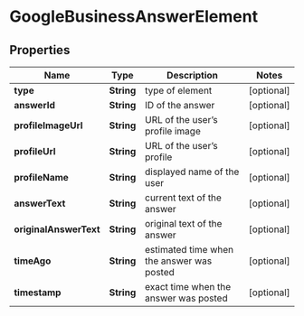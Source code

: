 

# GoogleBusinessAnswerElement


## Properties

| Name | Type | Description | Notes |
|------------ | ------------- | ------------- | -------------|
|**type** | **String** | type of element |  [optional] |
|**answerId** | **String** | ID of the answer |  [optional] |
|**profileImageUrl** | **String** | URL of the user’s profile image |  [optional] |
|**profileUrl** | **String** | URL of the user’s profile |  [optional] |
|**profileName** | **String** | displayed name of the user |  [optional] |
|**answerText** | **String** | current text of the answer |  [optional] |
|**originalAnswerText** | **String** | original text of the answer |  [optional] |
|**timeAgo** | **String** | estimated time when the answer was posted |  [optional] |
|**timestamp** | **String** | exact time when the answer was posted |  [optional] |



